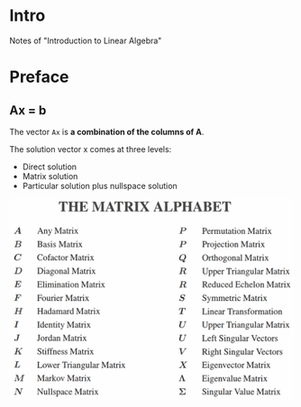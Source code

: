 # Intro
Notes of "Introduction to Linear Algebra"

# Preface
## Ax = b
The vector `Ax` is **a combination of the columns of A**.

The solution vector x comes at three levels:
* Direct solution
* Matrix solution
* Particular solution plus nullspace solution

![matrix_alphabet](./pictures/matrix_alphabet.png)


